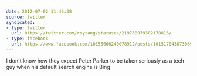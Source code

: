 ```yaml
---
date: 2012-07-02 11:46:38
source: twitter
syndicated:
- type: twitter
  url: https://twitter.com/roytang/statuses/219758979302178816/
- type: facebook
  url: https://www.facebook.com/10155666240078912/posts/10151704387308912
---
```


I don't know how they expect Peter Parker to be taken seriously as a tech guy when his default search engine is Bing